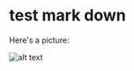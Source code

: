 # test mark down

Here's a picture:

![alt text](https://github.com/kevinkovalchik/RawQuant/docs/fig3.png "This is a PNG file")

[logo]: https://github.com/kevinkovalchik/RawQuant/docs/fig3.png "Logo Title Text 2"
